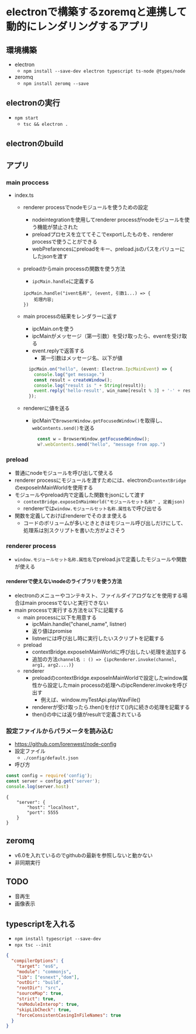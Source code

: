 # electronで構築するzoremqと連携して動的にレンダリングするアプリ

## 環境構築

* electron
  * `npm install --save-dev electron typescript ts-node @types/node`
* zeromq
  * `npm install zeromq --save`

## electronの実行

* `npm start`
  * `tsc && electron .`

## electronのbuild


## アプリ

### main proccess

* index.ts
  * renderer processでnodeモジュールを使うための設定
    * nodeintegrationを使用してrenderer processがnodeモジュールを使う機能が禁止された
    * preloadプロセスを立ててそこでexportしたものを、renderer processで使うことができる
    * webPrefarencesにpreloadをキー、preload.jsのパスをバリューにしたjsonを渡す
  * preloadからmain processの関数を使う方法
    * `ipcMain.handle`に定義する

    ```ts: index.ts
    ipcMain.handle("ivent名称", (event, 引数1...) => {
        処理内容;
    })
    ```


  * main processの結果をレンダラーに返す
    * ipcMain.onを使う
    * ipcMainがメッセージ（第一引数）を受け取ったら、eventを受け取る
    * event.replyで返答する
      * 第一引数はメッセージ名、以下が値

    ```ts
      ipcMain.on("hello", (event: Electron.IpcMainEvent) => {
        console.log("get message.")
        const result = createWindow();
        console.log("result is " + String(result));
        event.reply('hello-result', win_name[result % 3] + '-' + result)
      });
    ```

  * rendererに値を送る
    * ipcMainで`BrowserWindow.getFocusedWindow()`を取得し、`webContents.send()`を送る

      ```ts 
        const w = BrowserWindow.getFocusedWindow();
        w?.webContents.send("hello", "message from app.")
      ```


### preload

* 普通にnodeモジュールを呼び出して使える
* renderer processにモジュールを渡すためには、electronの`contextBridge`のexposeInMainWorldを使用する
* モジュールやpreload内で定義した関数をjsonにして渡す
  * `contextBridge.exposeInMainWorld("モジュールセット名称" , 定義json)`
  * rendererでは`window.モジュールセット名称.属性名`で呼び出せる
* 関数を定義しておけばrendererでそのまま使える
  * コードのボリュームが多いときときはモジュール呼び出しだけにして、処理系は別スクリプトを書いた方がよさそう


### renderer process

* `window.モジュールセット名称.属性名`でpreload.jsで定義したモジュールや関数が使える

#### rendererで使えないnodeのライブラリを使う方法

* electronのメニューやコンテキスト、ファイルダイアログなどを使用する場合はmain processでないと実行できない
* main processで実行する方法を以下に記載する
  * main processに以下を用意する
    * ipcMain.handle("chanel_name", listner)
    * 返り値はpromise
    * listnerには呼び出し時に実行したいスクリプトを記載する
  * preload
    * contextBridge.exposeInMainWorldに呼び出したい処理を追加する
    * 追加の方法`channel名 : () => {ipcRenderer.invoke(channel, arg1, arg2....)}`
  * renderer
    * preloadのcontextBridge.exposeInMainWorldで設定したwindow属性から設定したmain processの処理へのipcRenderer.invokeを呼び出す
      * 例えば、window.myTestApi.playWavFile()
    * rendererが受け取ったら.then()を付けて()内に続きの処理を記載する
    * then()の中には返り値がresultで定義されている

### 設定ファイルからパラメータを読み込む

* https://github.com/lorenwest/node-config
* 設定ファイル
  * `./config/default.json`
* 呼び方

```js
const config = require('config');
const server = config.get('server');
console.log(server.host)
```

```json: default.json
{
    "server": {
        "host": "localhost",
        "port": 5555
    }
}
```

## zeromq

* v6.0を入れているのでgithubの最新を参照しないと動かない
* 非同期実行

## TODO

* 音再生
* 画像表示


## typescriptを入れる

* `npm install typescript --save-dev`
* `npx tsc --init`

```json
{
  "compilerOptions": {
    "target": "es6",
    "module": "commonjs",
    "lib": ["esnext","dom"],
    "outDir": "build",
    "rootDir": "src",
    "sourceMap": true,
    "strict": true,
    "esModuleInterop": true,
    "skipLibCheck": true,
    "forceConsistentCasingInFileNames": true
  }
}
```